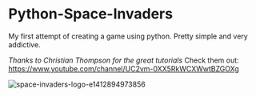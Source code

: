 # Python-Space-Invaders
My first attempt of creating a game using python.
Pretty simple and very addictive.

*Thanks to Christian Thompson for the great tutorials*
Check them out: https://www.youtube.com/channel/UC2vm-0XX5RkWCXWwtBZGOXg

![space-invaders-logo-e1412894973856](https://user-images.githubusercontent.com/34989581/42763792-b3a1d89c-891c-11e8-812a-8c5fe76c406c.png)
